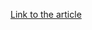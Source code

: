 [Link to the article](https://blog.cloudflare.com/how-cloudflare-auto-mitigated-world-record-3-8-tbps-ddos-attack)
